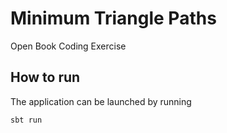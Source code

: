 # Minimum Triangle Paths

Open Book Coding Exercise

## How to run

The application can be launched by running

```sh
sbt run
```